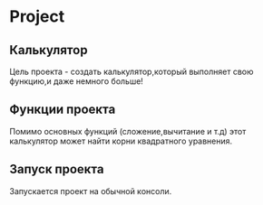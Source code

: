 # Project
## Калькулятор
Цель проекта - создать калькулятор,который выполняет свою функцию,и даже немного больше!
## Функции проекта
Помимо основных функций (сложение,вычитание и т.д) этот калькулятор может найти корни квадратного уравнения.
## Запуск проекта
Запускается проект на обычной консоли.
